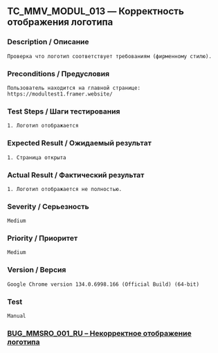 ## TC_MMV_MODUL_013 — Корректность отображения логотипа

### Description / Описание
    Проверка что логотип соответствует требованиям (фирменному стилю).

### Preconditions / Предусловия
    Пользователь находится на главной странице: https://modultest1.framer.website/

### Test Steps / Шаги тестирования
    1. Логотип отображается

### Expected Result / Ожидаемый результат
    1. Страница открыта

### Actual Result / Фактический результат
    1. Логотип отображается не полностью.

### Severity / Серьезность
    Medium

### Priority / Приоритет
    Medium

### Version / Версия
    Google Chrome version 134.0.6998.166 (Official Build) (64-bit)

### Test
    Manual

### [BUG_MMSRO_001_RU – Некорректное отображение логотипа](../../bug_reports/BUG_MMSRO_001_RU.md)